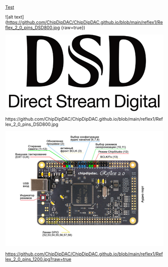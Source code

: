 [Test](https://github.com/ChipDipDAC/ChipDipDAC.github.io/tree/main/reflex1)

![alt text](https://github.com/ChipDipDAC/ChipDipDAC.github.io/blob/main/reflex1/Reflex_2_0_pins_DSD800.jpg {raw=true})

<p><a class="galery" href="https://github.com/ChipDipDAC/ChipDipDAC.github.io/blob/main/reflex1/DSDlogo.png"><img alt="Gen" src="https://github.com/ChipDipDAC/ChipDipDAC.github.io/blob/main/reflex1/DSDlogo.png?raw=true" /></a></p>
https://github.com/ChipDipDAC/ChipDipDAC.github.io/blob/main/reflex1/Reflex_2_0_pins_DSD800.jpg

<p><a class="galery" href="https://static.chipdip.ru/lib/162/DOC037162603.jpg"><img alt="Распиновка" src="https://github.com/ChipDipDAC/ChipDipDAC.github.io/blob/main/reflex1/Reflex_2_0_pins_1200.jpg?raw=true" /></a></p>

https://github.com/ChipDipDAC/ChipDipDAC.github.io/blob/main/reflex1/Reflex_2_0_pins_1200.jpg?raw=true
